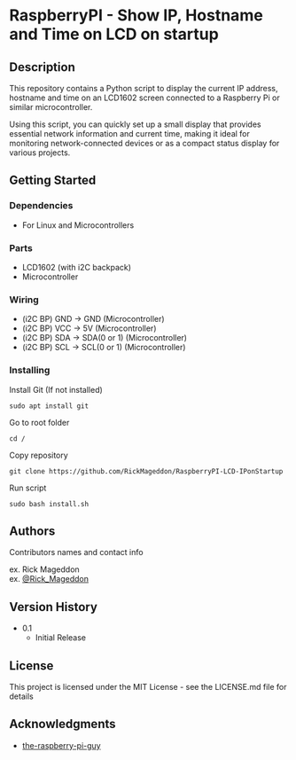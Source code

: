 # RaspberryPI - Show IP, Hostname and Time on LCD on startup


## Description

This repository contains a Python script to display the current IP address, hostname and time on an LCD1602 screen connected to a Raspberry Pi or similar microcontroller.

Using this script, you can quickly set up a small display that provides essential network information and current time, making it ideal for monitoring network-connected devices or as a compact status display for various projects.

## Getting Started

### Dependencies

* For Linux and Microcontrollers

### Parts

* LCD1602 (with i2C backpack)
* Microcontroller

### Wiring

* (i2C BP) GND -> GND (Microcontroller)
* (i2C BP) VCC -> 5V (Microcontroller)
* (i2C BP) SDA -> SDA(0 or 1) (Microcontroller)
* (i2C BP) SCL -> SCL(0 or 1) (Microcontroller)

### Installing


Install Git (If not installed)
```terminal
sudo apt install git
```


Go to root folder
```terminal
cd /
```


Copy repository
```terminal
git clone https://github.com/RickMageddon/RaspberryPI-LCD-IPonStartup
```


Run script
```terminal
sudo bash install.sh
```


## Authors

Contributors names and contact info

ex. Rick Mageddon  
ex. [@Rick_Mageddon](https://twitter.com/Rick_Mageddon)

## Version History

* 0.1
    * Initial Release

## License

This project is licensed under the MIT License - see the LICENSE.md file for details

## Acknowledgments


* [the-raspberry-pi-guy](https://github.com/the-raspberry-pi-guy/lcd)
